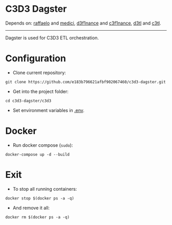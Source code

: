 # C3D3 Dagster
Depends on: [raffaelo](https://github.com/e183b796621afbf902067460/raffaelo) and [medici](https://github.com/e183b796621afbf902067460/medici), [d3f1nance](https://github.com/e183b796621afbf902067460/d3f1nance) and [c3f1nance](https://github.com/e183b796621afbf902067460/c3f1nance), [d3tl](https://github.com/e183b796621afbf902067460/d3tl) and [c3tl](https://github.com/e183b796621afbf902067460/c3tl).

---

Dagster is used for C3D3 ETL orchestration.

# Configuration

- Clone current repository:
```
git clone https://github.com/e183b796621afbf902067460/c3d3-dagster.git
```

- Get into the project folder:
```
cd c3d3-dagster/c3d3
```

- Set environment variables in [.env](https://github.com/e183b796621afbf902067460/c3d3-dagster/blob/master/c3d3/.env).

# Docker

- Run docker compose (`sudo`):
```
docker-compose up -d --build
```

# Exit
- To stop all running containers:
```
docker stop $(docker ps -a -q)
```
- And remove it all:
```
docker rm $(docker ps -a -q)
```
